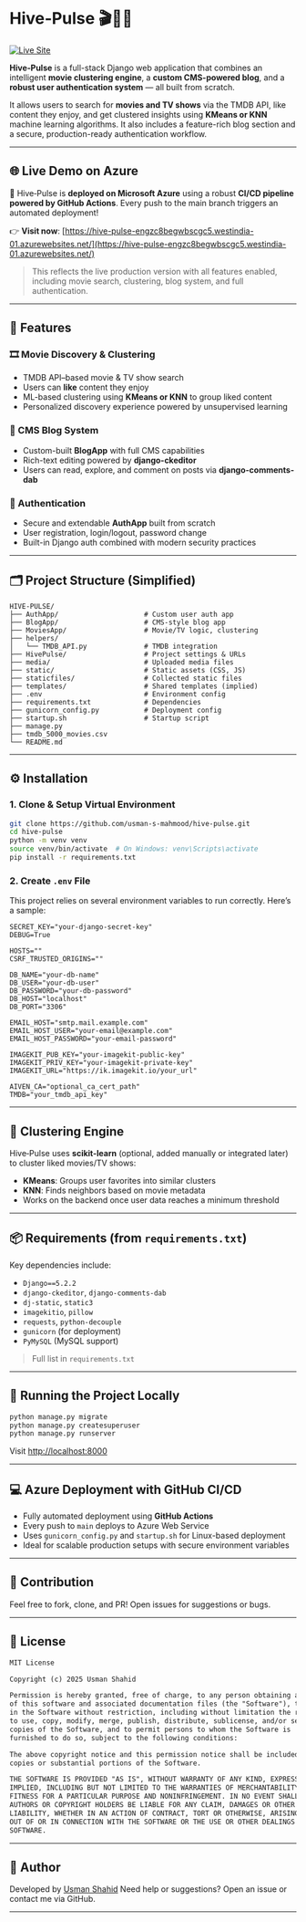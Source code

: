 
# Hive‑Pulse 🎬🧠📰

[![Live Site](https://img.shields.io/badge/Live%20Demo-Hive%20Pulse-brightgreen)](https://hive-pulse-engzc8begwbscgc5.westindia-01.azurewebsites.net/)


**Hive‑Pulse** is a full-stack Django web application that combines an intelligent **movie clustering engine**, a **custom CMS-powered blog**, and a **robust user authentication system** — all built from scratch.

It allows users to search for **movies and TV shows** via the TMDB API, like content they enjoy, and get clustered insights using **KMeans or KNN** machine learning algorithms. It also includes a feature-rich blog section and a secure, production-ready authentication workflow.

---

## 🌐 Live Demo on Azure

🚀 Hive‑Pulse is **deployed on Microsoft Azure** using a robust **CI/CD pipeline powered by GitHub Actions**. Every push to the main branch triggers an automated deployment!

👉 **Visit now**: [https://hive-pulse-engzc8begwbscgc5.westindia-01.azurewebsites.net/](https://hive-pulse-engzc8begwbscgc5.westindia-01.azurewebsites.net/)

> This reflects the live production version with all features enabled, including movie search, clustering, blog system, and full authentication.

---

## 🧩 Features

### 🎞️ Movie Discovery & Clustering

* TMDB API–based movie & TV show search
* Users can **like** content they enjoy
* ML-based clustering using **KMeans or KNN** to group liked content
* Personalized discovery experience powered by unsupervised learning

### 📰 CMS Blog System

* Custom-built **BlogApp** with full CMS capabilities
* Rich-text editing powered by **django-ckeditor**
* Users can read, explore, and comment on posts via **django-comments-dab**

### 🔐 Authentication

* Secure and extendable **AuthApp** built from scratch
* User registration, login/logout, password change
* Built-in Django auth combined with modern security practices

---

## 🗂️ Project Structure (Simplified)

```
HIVE-PULSE/
├── AuthApp/                     # Custom user auth app
├── BlogApp/                     # CMS-style blog app
├── MoviesApp/                   # Movie/TV logic, clustering
├── helpers/
│   └── TMDB_API.py              # TMDB integration
├── HivePulse/                   # Project settings & URLs
├── media/                       # Uploaded media files
├── static/                      # Static assets (CSS, JS)
├── staticfiles/                 # Collected static files
├── templates/                   # Shared templates (implied)
├── .env                         # Environment config
├── requirements.txt             # Dependencies
├── gunicorn_config.py           # Deployment config
├── startup.sh                   # Startup script
├── manage.py
├── tmdb_5000_movies.csv
└── README.md
```

---

## ⚙️ Installation

### 1. Clone & Setup Virtual Environment

```bash
git clone https://github.com/usman-s-mahmood/hive-pulse.git
cd hive-pulse
python -m venv venv
source venv/bin/activate  # On Windows: venv\Scripts\activate
pip install -r requirements.txt
```

### 2. Create `.env` File

This project relies on several environment variables to run correctly. Here’s a sample:

```
SECRET_KEY="your-django-secret-key"
DEBUG=True

HOSTS=""
CSRF_TRUSTED_ORIGINS=""

DB_NAME="your-db-name"
DB_USER="your-db-user"
DB_PASSWORD="your-db-password"
DB_HOST="localhost"
DB_PORT="3306"

EMAIL_HOST="smtp.mail.example.com"
EMAIL_HOST_USER="your-email@example.com"
EMAIL_HOST_PASSWORD="your-email-password"

IMAGEKIT_PUB_KEY="your-imagekit-public-key"
IMAGEKIT_PRIV_KEY="your-imagekit-private-key"
IMAGEKIT_URL="https://ik.imagekit.io/your_url"

AIVEN_CA="optional_ca_cert_path"
TMDB="your_tmdb_api_key"
```

---

## 🧠 Clustering Engine

Hive‑Pulse uses **scikit-learn** (optional, added manually or integrated later) to cluster liked movies/TV shows:

* **KMeans**: Groups user favorites into similar clusters
* **KNN**: Finds neighbors based on movie metadata
* Works on the backend once user data reaches a minimum threshold

---

## 📦 Requirements (from `requirements.txt`)

Key dependencies include:

* `Django==5.2.2`
* `django-ckeditor`, `django-comments-dab`
* `dj-static`, `static3`
* `imagekitio`, `pillow`
* `requests`, `python-decouple`
* `gunicorn` (for deployment)
* `PyMySQL` (MySQL support)

> Full list in `requirements.txt`

---

## 🧪 Running the Project Locally

```bash
python manage.py migrate
python manage.py createsuperuser
python manage.py runserver
```

Visit [http://localhost:8000](http://localhost:8000)

---

## 💻 Azure Deployment with GitHub CI/CD

* Fully automated deployment using **GitHub Actions**
* Every push to `main` deploys to Azure Web Service
* Uses `gunicorn_config.py` and `startup.sh` for Linux-based deployment
* Ideal for scalable production setups with secure environment variables

---

## 🙌 Contribution

Feel free to fork, clone, and PR! Open issues for suggestions or bugs.

---

## 📄 License

```txt
MIT License

Copyright (c) 2025 Usman Shahid

Permission is hereby granted, free of charge, to any person obtaining a copy
of this software and associated documentation files (the "Software"), to deal
in the Software without restriction, including without limitation the rights
to use, copy, modify, merge, publish, distribute, sublicense, and/or sell
copies of the Software, and to permit persons to whom the Software is
furnished to do so, subject to the following conditions:

The above copyright notice and this permission notice shall be included in all
copies or substantial portions of the Software.

THE SOFTWARE IS PROVIDED "AS IS", WITHOUT WARRANTY OF ANY KIND, EXPRESS OR
IMPLIED, INCLUDING BUT NOT LIMITED TO THE WARRANTIES OF MERCHANTABILITY,
FITNESS FOR A PARTICULAR PURPOSE AND NONINFRINGEMENT. IN NO EVENT SHALL THE
AUTHORS OR COPYRIGHT HOLDERS BE LIABLE FOR ANY CLAIM, DAMAGES OR OTHER
LIABILITY, WHETHER IN AN ACTION OF CONTRACT, TORT OR OTHERWISE, ARISING FROM,
OUT OF OR IN CONNECTION WITH THE SOFTWARE OR THE USE OR OTHER DEALINGS IN THE
SOFTWARE.
```

---

## 👤 Author

Developed by [Usman Shahid](https://github.com/usman-s-mahmood)
Need help or suggestions? Open an issue or contact me via GitHub.

---


